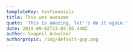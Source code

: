 ```yaml
---
templateKey: testimonials
title: This was awesome
quote: 'This is amazing, let''s do it again.'
date: 2019-09-02T23:03:55.440Z
author: Svapnil Ankolkar
authorpropic: /img/default-guy.png
---
```

